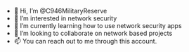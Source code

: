 - 👋 Hi, I’m @C946MilitaryReserve
- 👀 I’m interested in network security
- 🌱 I’m currently learning how to use network security apps
- 💞️ I’m looking to collaborate on network based projects
- 📫 You can reach out to me through this account.

<!---
C946MilitaryReserve/C946MilitaryReserve is a ✨ special ✨ repository because its `README.md` (this file) appears on your GitHub profile.
You can click the Preview link to take a look at your changes.
--->
